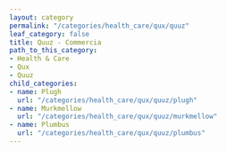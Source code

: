 ```yaml
---
layout: category
permalink: "/categories/health_care/qux/quuz"
leaf_category: false
title: Quuz - Commercia
path_to_this_category:
- Health & Care
- Qux
- Quuz
child_categories:
- name: Plugh
  url: "/categories/health_care/qux/quuz/plugh"
- name: Murkmellow
  url: "/categories/health_care/qux/quuz/murkmellow"
- name: Plumbus
  url: "/categories/health_care/qux/quuz/plumbus"
---
```

